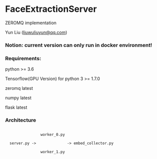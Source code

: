 # FaceExtractionServer

ZEROMQ implementation

Yun Liu (liuwuliuyun@qq.com)

### Notion: current version can only run in docker environment!

### Requirements:

python >= 3.6

Tensorflow(GPU Version) for python 3 >= 1.7.0

zeromq latest

numpy latest

flask latest

### Architecture

```

                worker_0.py
                
  server.py ->              -> embed_collector.py
  
                worker_1.py
```
